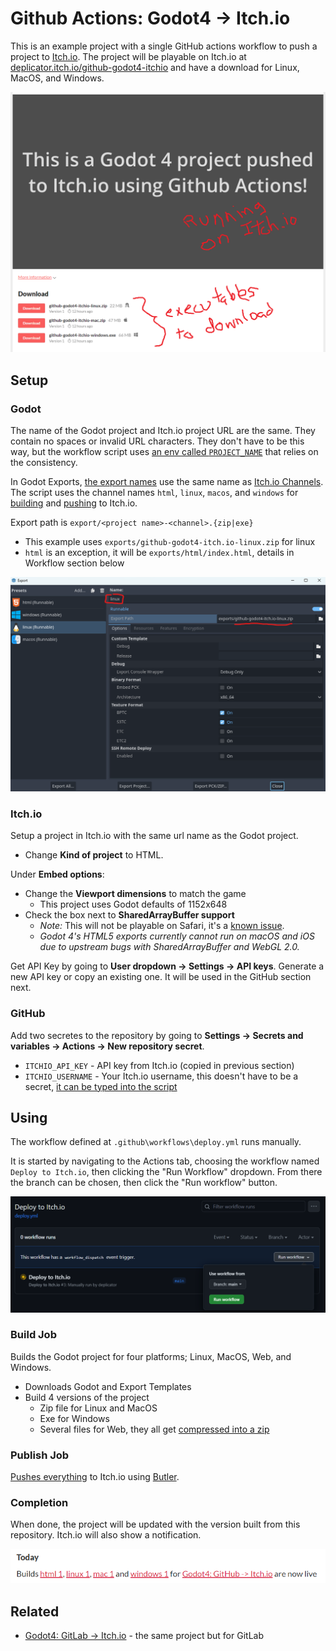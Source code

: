 # Github Actions: Godot4 -> Itch.io

This is an example project with a single GitHub actions workflow to push a project to
[Itch.io](itch.io). The project will be playable on Itch.io at
[deplicator.itch.io/github-godot4-itchio](https://deplicator.itch.io/github-godot4-itchio) and have
a download for Linux, MacOS, and Windows.

![Running on Itch.io](docs/goal.png)

## Setup

### Godot

The name of the Godot project and Itch.io project URL are the same. They contain no spaces or
invalid URL characters. They don't have to be this way, but the workflow script uses [an env called
`PROJECT_NAME`](https://github.com/deplicator/github-godot4-itch.io/blob/afe3a1f4d3b8bd4c9aae10372dfa7d97f03ec9bf/.github/workflows/deploy.yml#L9)
that relies on the consistency.

In Godot Exports, [the export
names](https://github.com/deplicator/github-godot4-itch.io/blob/afe3a1f4d3b8bd4c9aae10372dfa7d97f03ec9bf/export_presets.cfg#L3C1-L3C1)
use the same name as [Itch.io Channels](https://itch.io/docs/butler/pushing.html#channel-names). The
script uses the channel names `html`, `linux`, `macos`, and `windows` for
[building](https://github.com/deplicator/github-godot4-itch.io/blob/afe3a1f4d3b8bd4c9aae10372dfa7d97f03ec9bf/.github/workflows/deploy.yml#L38C15-L38C15)
and
[pushing](https://github.com/deplicator/github-godot4-itch.io/blob/afe3a1f4d3b8bd4c9aae10372dfa7d97f03ec9bf/.github/workflows/deploy.yml#L78)
to Itch.io.

Export path is `export/<project name>-<channel>.{zip|exe}`

- This example uses `exports/github-godot4-itch.io-linux.zip` for linux
- `html` is an exception, it will be `exports/html/index.html`, details in Workflow section below

![Linux export example](docs/linux-export.png)

### Itch.io

Setup a project in Itch.io with the same url name as the Godot project.

- Change **Kind of project** to HTML.

Under **Embed options**:

- Change the **Viewport dimensions** to match the game
  - This project uses Godot defaults of 1152x648
- Check the box next to **SharedArrayBuffer support**
  - _Note:_ This will not be playable on Safari, it's a [known
issue](https://docs.godotengine.org/en/stable/tutorials/export/exporting_for_web.html).
  - _Godot 4's HTML5 exports currently cannot run on macOS and iOS due to upstream bugs with
    SharedArrayBuffer and WebGL 2.0._

Get API Key by going to **User dropdown -> Settings -> API keys**. Generate a new API key or copy an
existing one. It will be used in the GitHub section next.

### GitHub

Add two secretes to the repository by going to **Settings -> Secrets and variables -> Actions -> New
repository secret**.

- `ITCHIO_API_KEY` - API key from Itch.io (copied in previous section)
- `ITCHIO_USERNAME` - Your Itch.io username, this doesn't have to be a secret, [it can be typed into
  the
  script](https://github.com/deplicator/github-godot4-itch.io/blob/afe3a1f4d3b8bd4c9aae10372dfa7d97f03ec9bf/.github/workflows/deploy.yml#L8)

## Using

The workflow defined at `.github\workflows\deploy.yml` runs manually.

It is started by navigating to the Actions tab, choosing the workflow named `Deploy to Itch.io`,
then clicking the "Run Workflow" dropdown. From there the branch can be chosen, then click the "Run
workflow" button.

![In the Action tab](docs/start-workflow.png)

### Build Job

Builds the Godot project for four platforms; Linux, MacOS, Web, and Windows.

- Downloads Godot and Export Templates
- Build 4 versions of the project
  - Zip file for Linux and MacOS
  - Exe for Windows
  - Several files for Web, they all get [compressed into a
    zip](https://github.com/deplicator/github-godot4-itch.io/blob/afe3a1f4d3b8bd4c9aae10372dfa7d97f03ec9bf/.github/workflows/deploy.yml#L45)

### Publish Job

[Pushes
everything](https://github.com/deplicator/github-godot4-itch.io/blob/afe3a1f4d3b8bd4c9aae10372dfa7d97f03ec9bf/.github/workflows/deploy.yml#L78C13-L78C27)
to Itch.io using [Butler](https://itch.io/docs/butler/).

### Completion

When done, the project will be updated with the version built from this repository. Itch.io will
also show a notification.

![Itch.io notification](docs/itchio-notificaiton.png)

## Related

- [Godot4: GitLab -> Itch.io](https://gitlab.com/deplicator/gitlab-godot4-itchio) - the same project
  but for GitLab
